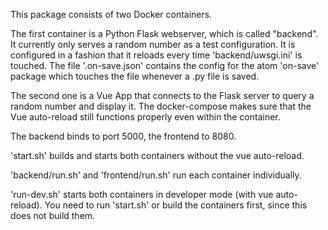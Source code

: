 This package consists of two Docker containers.


The first container is a Python Flask webserver, which is called "backend". It currently only serves a random number as a test configuration. It is configured in a fashion that it reloads every time 'backend/uwsgi.ini' is touched. The file '.on-save.json' contains the config for the atom 'on-save' package which touches the file whenever a .py file is saved.


The second one is a Vue App that connects to the Flask server to query a random number and display it. The docker-compose makes sure that the Vue auto-reload still functions properly even within the container.

The backend binds to port 5000, the frontend to 8080.

'start.sh' builds and starts both containers without the vue auto-reload.

'backend/run.sh' and 'frontend/run.sh' run each container individually.

'run-dev.sh' starts both containers in developer mode (with vue auto-reload). You need to run 'start.sh' or build the containers first, since this does not build them. 
